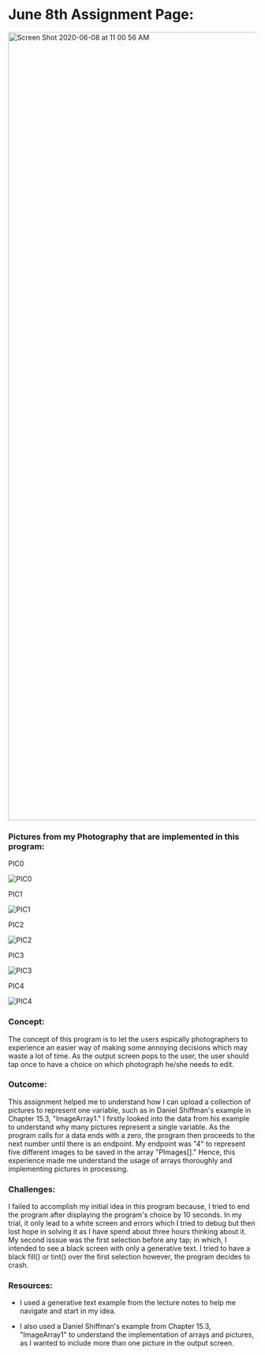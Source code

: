 # June 8th Assignment Page:

<img width="1598" alt="Screen Shot 2020-06-08 at 11 00 56 AM" src="https://user-images.githubusercontent.com/60816393/84001302-5de96280-a977-11ea-858d-11633cd5bc7d.png">

### Pictures from my Photography that are implemented in this program:

PIC0

![PIC0](https://user-images.githubusercontent.com/60816393/84003565-5035dc00-a97b-11ea-9167-bdc58959887c.jpg)

PIC1

![PIC1](https://user-images.githubusercontent.com/60816393/84003570-51ff9f80-a97b-11ea-8618-46c08123ce06.jpg)

PIC2

![PIC2](https://user-images.githubusercontent.com/60816393/84003573-5330cc80-a97b-11ea-8e7e-b857c608f1fa.jpg)

PIC3

![PIC3](https://user-images.githubusercontent.com/60816393/84003579-5461f980-a97b-11ea-9767-ae0bc2d64ee2.jpg)

PIC4

![PIC4](https://user-images.githubusercontent.com/60816393/84003583-55932680-a97b-11ea-9751-ceca345ba552.jpg)

### Concept:

The concept of this program is to let the users espically photographers to experience an easier way of making some annoying decisions which may waste a lot of time. As the output screen pops to the user, the user should tap once to have a choice on which photograph he/she needs to edit. 

### Outcome:

This assignment helped me to understand how I can upload a collection of pictures to represent one variable, such as in Daniel Shiffman's example in Chapter 15.3, "ImageArray1." I firstly looked into the data from his example to understand why many pictures represent a single variable. As the program calls for a data ends with a zero, the program then proceeds to the next number until there is an endpoint. My endpoint was "4" to represent five different images to be saved in the array "PImages[]." Hence, this experience made me understand the usage of arrays thoroughly and implementing pictures in processing.

### Challenges:

I failed to accomplish my initial idea in this program because, I tried to end the program after displaying the program's choice by 10 seconds. In my trial, it only lead to a white screen and errors which I tried to debug but then lost hope in solving it as I have spend about three hours thinking about it. My second isssue was the first selection before any tap; in which, I intended to see a black screen with only a generative text. I tried to have a black fill() or tint() over the first selection however, the program decides to crash.

### Resources:

- I used a generative text example from the lecture notes to help me navigate and start in my idea.

- I also used a Daniel Shiffman's example from Chapter 15.3, "ImageArray1" to understand the implementation of arrays and pictures, as I wanted to include more than one picture in the output screen.
